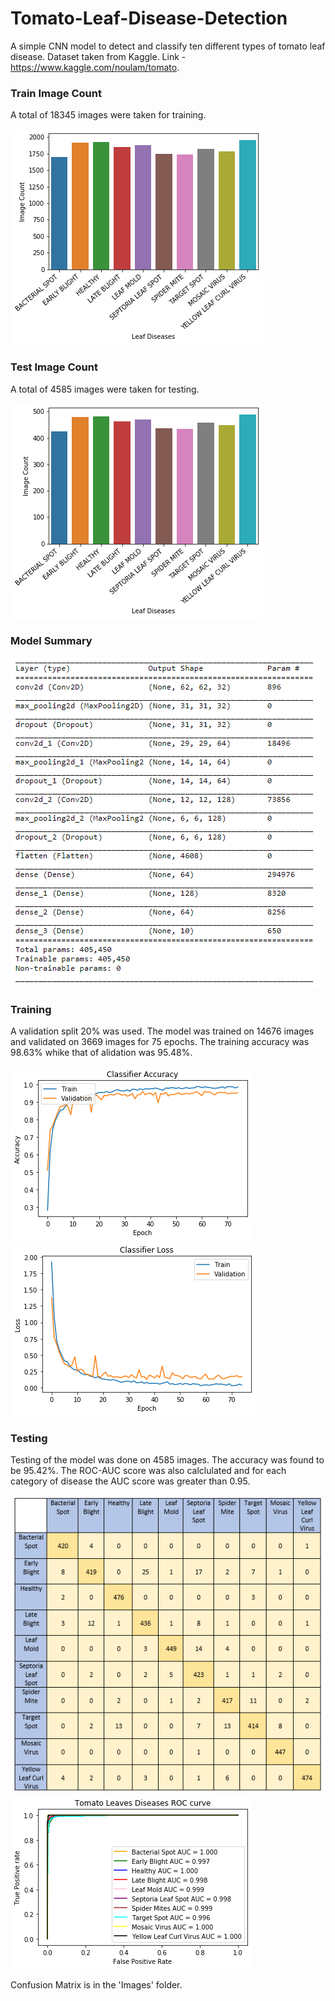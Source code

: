 # Tomato-Leaf-Disease-Detection
A simple CNN model to detect and classify ten different types of tomato leaf disease.
Dataset taken from Kaggle. Link - https://www.kaggle.com/noulam/tomato.

### Train Image Count
A total of 18345 images were taken for training.

![](Images/train_count.png)

### Test Image Count
A total of 4585 images were taken for testing.

![](Images/test_count.png)

### Model Summary
![](Images/model.PNG)

### Training
A validation split 20% was used. The model was trained on 14676 images and validated on 3669 images for 75 epochs.
The training accuracy was 98.63% whike that of alidation was 95.48%.

![](Images/acc.png)
![](Images/loss.png)

### Testing
Testing of the model was done on 4585 images. The accuracy was found to be 95.42%.
The ROC-AUC score was also calclulated and for each category of disease the AUC score was greater than 0.95.

![](Images/CM.PNG)
![](Images/ROC.png)

Confusion Matrix is in the 'Images' folder.
